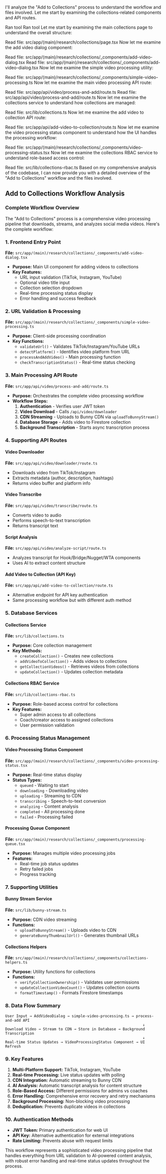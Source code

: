 I'll analyze the "Add to Collections" process to understand the workflow and files involved. Let me start by examining the collections-related components and API routes.

Ran tool
Ran tool
Let me start by examining the main collections page to understand the overall structure:

Read file: src/app/(main)/research/collections/page.tsx
Now let me examine the add video dialog component:

Read file: src/app/(main)/research/collections/\_components/add-video-dialog.tsx
Read file: src/app/(main)/research/collections/\_components/add-video-dialog.tsx
Now let me examine the simple video processing utility:

Read file: src/app/(main)/research/collections/\_components/simple-video-processing.ts
Now let me examine the main video processing API route:

Read file: src/app/api/video/process-and-add/route.ts
Read file: src/app/api/video/process-and-add/route.ts
Now let me examine the collections service to understand how collections are managed:

Read file: src/lib/collections.ts
Now let me examine the add video to collection API route:

Read file: src/app/api/add-video-to-collection/route.ts
Now let me examine the video processing status component to understand how the UI handles the processing workflow:

Read file: src/app/(main)/research/collections/\_components/video-processing-status.tsx
Now let me examine the collections RBAC service to understand role-based access control:

Read file: src/lib/collections-rbac.ts
Based on my comprehensive analysis of the codebase, I can now provide you with a detailed overview of the "Add to Collections" workflow and the files involved.

## Add to Collections Workflow Analysis

### **Complete Workflow Overview**

The "Add to Collections" process is a comprehensive video processing pipeline that downloads, streams, and analyzes social media videos. Here's the complete workflow:

### **1. Frontend Entry Point**

**File:** `src/app/(main)/research/collections/_components/add-video-dialog.tsx`

- **Purpose:** Main UI component for adding videos to collections
- **Key Features:**
  - URL input validation (TikTok, Instagram, YouTube)
  - Optional video title input
  - Collection selection dropdown
  - Real-time processing status display
  - Error handling and success feedback

### **2. URL Validation & Processing**

**File:** `src/app/(main)/research/collections/_components/simple-video-processing.ts`

- **Purpose:** Client-side processing coordination
- **Key Functions:**
  - `validateUrl()` - Validates TikTok/Instagram/YouTube URLs
  - `detectPlatform()` - Identifies video platform from URL
  - `processAndAddVideo()` - Main processing function
  - `checkTranscriptionStatus()` - Real-time status checking

### **3. Main Processing API Route**

**File:** `src/app/api/video/process-and-add/route.ts`

- **Purpose:** Orchestrates the complete video processing workflow
- **Workflow Steps:**
  1. **Authentication** - Verifies user JWT token
  2. **Video Download** - Calls `/api/video/downloader`
  3. **CDN Streaming** - Uploads to Bunny CDN via `uploadToBunnyStream()`
  4. **Database Storage** - Adds video to Firestore collection
  5. **Background Transcription** - Starts async transcription process

### **4. Supporting API Routes**

#### **Video Downloader**

**File:** `src/app/api/video/downloader/route.ts`

- Downloads video from TikTok/Instagram
- Extracts metadata (author, description, hashtags)
- Returns video buffer and platform info

#### **Video Transcribe**

**File:** `src/app/api/video/transcribe/route.ts`

- Converts video to audio
- Performs speech-to-text transcription
- Returns transcript text

#### **Script Analysis**

**File:** `src/app/api/video/analyze-script/route.ts`

- Analyzes transcript for Hook/Bridge/Nugget/WTA components
- Uses AI to extract content structure

#### **Add Video to Collection (API Key)**

**File:** `src/app/api/add-video-to-collection/route.ts`

- Alternative endpoint for API key authentication
- Same processing workflow but with different auth method

### **5. Database Services**

#### **Collections Service**

**File:** `src/lib/collections.ts`

- **Purpose:** Core collection management
- **Key Methods:**
  - `createCollection()` - Creates new collections
  - `addVideoToCollection()` - Adds videos to collections
  - `getCollectionVideos()` - Retrieves videos from collections
  - `updateCollection()` - Updates collection metadata

#### **Collections RBAC Service**

**File:** `src/lib/collections-rbac.ts`

- **Purpose:** Role-based access control for collections
- **Key Features:**
  - Super admin access to all collections
  - Coach/creator access to assigned collections
  - User permission validation

### **6. Processing Status Management**

#### **Video Processing Status Component**

**File:** `src/app/(main)/research/collections/_components/video-processing-status.tsx`

- **Purpose:** Real-time status display
- **Status Types:**
  - `queued` - Waiting to start
  - `downloading` - Downloading video
  - `uploading` - Streaming to CDN
  - `transcribing` - Speech-to-text conversion
  - `analyzing` - Content analysis
  - `completed` - All processing done
  - `failed` - Processing failed

#### **Processing Queue Component**

**File:** `src/app/(main)/research/collections/_components/processing-queue.tsx`

- **Purpose:** Manages multiple video processing jobs
- **Features:**
  - Real-time job status updates
  - Retry failed jobs
  - Progress tracking

### **7. Supporting Utilities**

#### **Bunny Stream Service**

**File:** `src/lib/bunny-stream.ts`

- **Purpose:** CDN video streaming
- **Functions:**
  - `uploadToBunnyStream()` - Uploads video to CDN
  - `generateBunnyThumbnailUrl()` - Generates thumbnail URLs

#### **Collections Helpers**

**File:** `src/app/(main)/research/collections/_components/collections-helpers.ts`

- **Purpose:** Utility functions for collections
- **Functions:**
  - `verifyCollectionOwnership()` - Validates user permissions
  - `updateCollectionVideoCount()` - Updates collection counts
  - `formatTimestamp()` - Formats Firestore timestamps

### **8. Data Flow Summary**

```
User Input → AddVideoDialog → simple-video-processing.ts → process-and-add API
                                                              ↓
Download Video → Stream to CDN → Store in Database → Background Transcription
                                                              ↓
Real-time Status Updates → VideoProcessingStatus Component → UI Refresh
```

### **9. Key Features**

1. **Multi-Platform Support:** TikTok, Instagram, YouTube
2. **Real-time Processing:** Live status updates with polling
3. **CDN Integration:** Automatic streaming to Bunny CDN
4. **AI Analysis:** Automatic transcript analysis for content structure
5. **Role-Based Access:** Different permissions for admins vs coaches
6. **Error Handling:** Comprehensive error recovery and retry mechanisms
7. **Background Processing:** Non-blocking video processing
8. **Deduplication:** Prevents duplicate videos in collections

### **10. Authentication Methods**

- **JWT Token:** Primary authentication for web UI
- **API Key:** Alternative authentication for external integrations
- **Rate Limiting:** Prevents abuse with request limits

This workflow represents a sophisticated video processing pipeline that handles everything from URL validation to AI-powered content analysis, with robust error handling and real-time status updates throughout the process.
